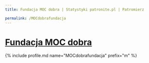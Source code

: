 ```yaml
---
title: Fundacja MOC dobra | Statystyki patronite.pl | Patromierz

permalink: /MOCdobrafundacja
---
```


# [Fundacja MOC dobra](https://patronite.pl/MOCdobrafundacja)

{% include profile.md name="MOCdobrafundacja" prefix="m" %}
